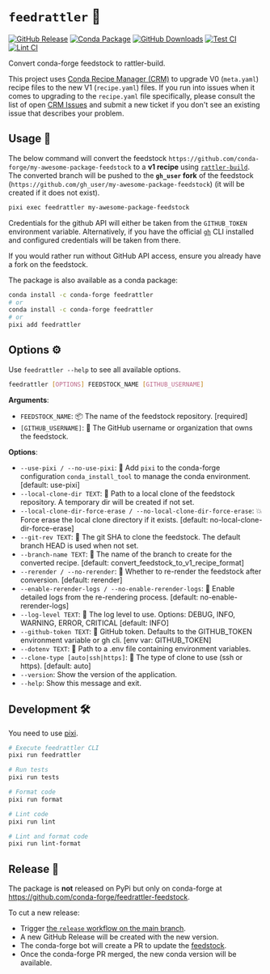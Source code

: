 # `feedrattler` 🐍

[release-badge]: https://img.shields.io/github/v/release/hadim/feedrattler?logo=github
[conda-badge]: https://anaconda.org/conda-forge/feedrattler/badges/version.svg?cache-control=no-cache
[conda-downloads-badge]: https://anaconda.org/conda-forge/feedrattler/badges/downloads.svg?cache-control=no-cache
[test-badge]: https://github.com/hadim/feedrattler/actions/workflows/test.yml/badge.svg?branch=main
[lint-badge]: https://github.com/hadim/feedrattler/actions/workflows/lint.yml/badge.svg?branch=main

[![GitHub Release][release-badge]](https://github.com/hadim/feedrattler/releases)
[![Conda Package][conda-badge]](https://anaconda.org/conda-forge/feedrattler/)
[![GitHub Downloads][conda-downloads-badge]](https://anaconda.org/conda-forge/feedrattler/)
[![Test CI][test-badge]](https://github.com/hadim/feedrattler/actions/workflows/test.yml)
[![Lint CI][lint-badge]](https://github.com/hadim/feedrattler/actions/workflows/lint.yml)

Convert conda-forge feedstock to rattler-build.

This project uses [Conda Recipe Manager (CRM)](https://github.com/conda-incubator/conda-recipe-manager) to upgrade V0 (`meta.yaml`) recipe files to the new V1 (`recipe.yaml`) files.
If you run into issues when it comes to upgrading to the `recipe.yaml` file specifically, please consult the list of open [CRM Issues](https://github.com/conda-incubator/conda-recipe-manager/issues) and submit a new ticket if you don't see an existing issue that describes your problem.

## Usage 🚀

The below command will convert the feedstock `https://github.com/conda-forge/my-awesome-package-feedstock` to a **v1 recipe** using [`rattler-build`](https://rattler.build). The converted branch will be pushed to the **`gh_user` fork** of the feedstock (`https://github.com/gh_user/my-awesome-package-feedstock`) (it will be created if it does not exist).

```bash
pixi exec feedrattler my-awesome-package-feedstock
```

Credentials for the github API will either be taken from the `GITHUB_TOKEN` environment variable.
Alternatively, if you have the official [`gh`](https://cli.github.com/) CLI installed and configured credentials will be taken from there.

If you would rather run without GitHub API access, ensure you already have a fork on the feedstock.

The package is also available as a conda package:

```bash
conda install -c conda-forge feedrattler
# or
conda install -c conda-forge feedrattler
# or
pixi add feedrattler
```

## Options ⚙️

<!-- Generate and edit with `pixi run typer feedrattler.cli utils docs` -->

Use `feedrattler --help` to see all available options.

```bash
feedrattler [OPTIONS] FEEDSTOCK_NAME [GITHUB_USERNAME]
```

**Arguments**:

- `FEEDSTOCK_NAME`: 📦 The name of the feedstock repository. [required]
- `[GITHUB_USERNAME]`: 👤 The GitHub username or organization that owns the feedstock.

**Options**:

- `--use-pixi / --no-use-pixi`: 🚀 Add `pixi` to the conda-forge configuration `conda_install_tool` to manage the conda environment. [default: use-pixi]
- `--local-clone-dir TEXT`: 📁 Path to a local clone of the feedstock repository. A temporary dir will be created if not set.
- `--local-clone-dir-force-erase / --no-local-clone-dir-force-erase`: 💥 Force erase the local clone directory if it exists. [default: no-local-clone-dir-force-erase]
- `--git-rev TEXT`: 📌 The git SHA to clone the feedstock. The default branch HEAD is used when not set.
- `--branch-name TEXT`: 🌿 The name of the branch to create for the converted recipe. [default: convert_feedstock_to_v1_recipe_format]
- `--rerender / --no-rerender`: 🔄 Whether to re-render the feedstock after conversion. [default: rerender]
- `--enable-rerender-logs / --no-enable-rerender-logs`: 📝 Enable detailed logs from the re-rendering process. [default: no-enable-rerender-logs]
- `--log-level TEXT`: 🚦 The log level to use. Options: DEBUG, INFO, WARNING, ERROR, CRITICAL [default: INFO]
- `--github-token TEXT`: 🔑 GitHub token. Defaults to the GITHUB_TOKEN environment variable or gh cli. [env var: GITHUB_TOKEN]
- `--dotenv TEXT`: 📄 Path to a .env file containing environment variables.
- `--clone-type [auto|ssh|https]`: 🐑 The type of clone to use (ssh or https). [default: auto]
- `--version`: Show the version of the application.
- `--help`: Show this message and exit.

## Development 🛠️

You need to use [pixi](https://pixi.sh).

```bash
# Execute feedrattler CLI
pixi run feedrattler

# Run tests
pixi run tests

# Format code
pixi run format

# Lint code
pixi run lint

# Lint and format code
pixi run lint-format
```

## Release 🚢

The package is **not** released on PyPi but only on conda-forge at <https://github.com/conda-forge/feedrattler-feedstock>.

To cut a new release:

- Trigger [the `release` workflow on the main branch](https://github.com/hadim/feedrattler/actions/workflows/release.yaml).
- A new GitHub Release will be created with the new version.
- The conda-forge bot will create a PR to update the [feedstock](https://github.com/conda-forge/feedrattler-feedstock).
- Once the conda-forge PR merged, the new conda version will be available.

<!--- dummy edit --->
